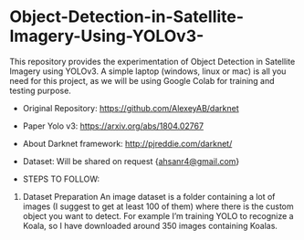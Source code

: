 # Object-Detection-in-Satellite-Imagery-Using-YOLOv3-
This repository provides the experimentation of Object Detection in Satellite Imagery using YOLOv3.
A simple laptop (windows, linux or mac) is all you need for this project, as we will be using Google Colab for training and testing purpose.

* Original Repository: https://github.com/AlexeyAB/darknet

* Paper Yolo v3: https://arxiv.org/abs/1804.02767

* About Darknet framework: http://pjreddie.com/darknet/

* Dataset: Will be shared on request {ahsanr4@gmail.com}

* STEPS TO FOLLOW:

1. Dataset Preparation
An image dataset is a folder containing a lot of images (I suggest to get at least 100 of them) where there is the custom object you want to detect. For example I’m training YOLO to recognize a Koala, so I have downloaded around 350 images containing Koalas.
